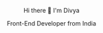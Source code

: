 
<div align="center" font-size="2rem" font-weight="bold">
    <p>Hi there 👋 I'm Divya</p>
    <p>Front-End Developer from India</p>
</div>

<!--
**Divya806/Divya806** is a ✨ _special_ ✨ repository because its `README.md` (this file) appears on your GitHub profile.

Here are some ideas to get you started:

- 🔭 I’m currently working on ...
- 🌱 I’m currently learning ...
- 👯 I’m looking to collaborate on ...
- 🤔 I’m looking for help with ...
- 💬 Ask me about ...
- 📫 How to reach me: ...
- 😄 Pronouns: ...
- ⚡ Fun fact: ...
-->


